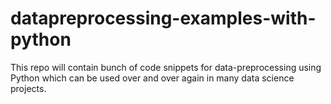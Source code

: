 # datapreprocessing-examples-with-python
This repo will contain bunch of code snippets for data-preprocessing using Python which can be used over and over again in many data science projects.
